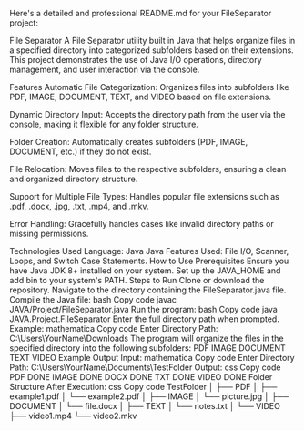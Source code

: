 
Here's a detailed and professional README.md for your FileSeparator project:

File Separator
A File Separator utility built in Java that helps organize files in a specified directory into categorized subfolders based on their extensions. This project demonstrates the use of Java I/O operations, directory management, and user interaction via the console.

Features
Automatic File Categorization:
Organizes files into subfolders like PDF, IMAGE, DOCUMENT, TEXT, and VIDEO based on file extensions.

Dynamic Directory Input:
Accepts the directory path from the user via the console, making it flexible for any folder structure.

Folder Creation:
Automatically creates subfolders (PDF, IMAGE, DOCUMENT, etc.) if they do not exist.

File Relocation:
Moves files to the respective subfolders, ensuring a clean and organized directory structure.

Support for Multiple File Types:
Handles popular file extensions such as .pdf, .docx, .jpg, .txt, .mp4, and .mkv.

Error Handling:
Gracefully handles cases like invalid directory paths or missing permissions.

Technologies Used
Language: Java
Java Features Used: File I/O, Scanner, Loops, and Switch Case Statements.
How to Use
Prerequisites
Ensure you have Java JDK 8+ installed on your system.
Set up the JAVA_HOME and add bin to your system's PATH.
Steps to Run
Clone or download the repository.
Navigate to the directory containing the FileSeparator.java file.
Compile the Java file:
bash
Copy code
javac JAVA/Project/FileSeparator.java
Run the program:
bash
Copy code
java JAVA.Project.FileSeparator
Enter the full directory path when prompted. Example:
mathematica
Copy code
Enter Directory Path: C:\Users\YourName\Downloads
The program will organize the files in the specified directory into the following subfolders:
PDF
IMAGE
DOCUMENT
TEXT
VIDEO
Example Output
Input:
mathematica
Copy code
Enter Directory Path: C:\Users\YourName\Documents\TestFolder
Output:
css
Copy code
PDF DONE
IMAGE DONE
DOCX DONE
TXT DONE
VIDEO DONE
Folder Structure After Execution:
css
Copy code
TestFolder
│
├── PDF
│   ├── example1.pdf
│   └── example2.pdf
│
├── IMAGE
│   └── picture.jpg
│
├── DOCUMENT
│   └── file.docx
│
├── TEXT
│   └── notes.txt
│
└── VIDEO
    ├── video1.mp4
    └── video2.mkv
